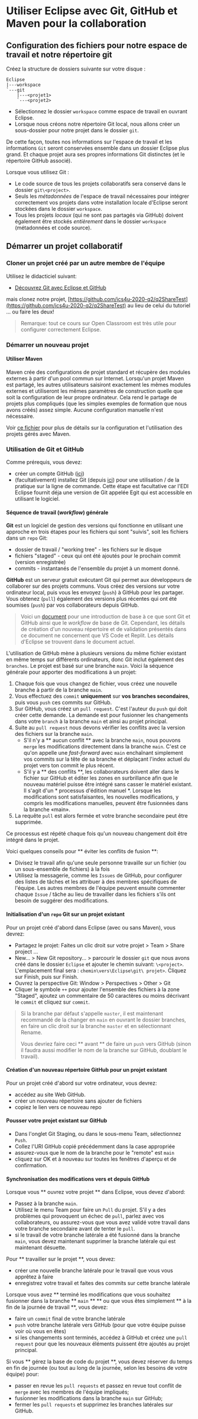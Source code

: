 # Utiliser Eclipse avec Git, GitHub et Maven pour la collaboration

## Configuration des fichiers pour notre espace de travail et notre répertoire git

Créez la structure de dossiers suivante sur votre disque :

    Eclipse
    |---workspace
    `---git
        |---<projet1>
        `---<projet2>

* Sélectionnez le dossier `workspace` comme espace de travail en ouvrant Eclipse.
* Lorsque nous créons notre répertoire Git local, nous allons créer un sous-dossier pour notre projet dans le dossier `git`.

De cette façon, toutes nos informations sur l'espace de travail et les informations `Git` seront conservées ensemble dans un dossier Eclipse plus grand. Et chaque projet aura ses propres informations Git distinctes (et le répertoire GitHub associé).

Lorsque vous utilisez Git :

* Le code source de tous les projets collaboratifs sera conservé dans le dossier `git\<project>`.
* Seuls les *métadonnées* de l'espace de travail nécessaires pour intégrer correctement vos projets dans votre installation locale d'Eclipse seront stockées dans le dossier `workspace`.
* Tous les projets *locaux* (qui ne sont pas partagés via GitHub) doivent également être stockés *entièrement* dans le dossier `workspace` (métadonnées et code source).

## Démarrer un projet collaboratif

### Cloner un projet créé par un autre membre de l'équipe

Utilisez le didacticiel suivant:

* [Découvrez Git avec Eclipse et GitHub](https://openclassrooms.com/fr/courses/6106191-installez-votre-environnement-de-developpement-java-avec-eclipse/6250106-decouvrez-git-avec-eclipse-et-github)

mais clonez notre projet, [https://github.com/ics4u-2020-q2/q2ShareTest](https://github.com/ics4u-2020-q2/q2ShareTest) au lieu de celui du tutoriel ... ou faire les deux!

> Remarque: tout ce cours sur Open Classroom est très utile pour configurer correctement Eclipse.

### Démarrer un nouveau projet

#### Utiliser Maven

Maven crée des configurations de projet standard et récupère des modules externes à partir d'un pool commun sur Internet. Lorsqu'un projet Maven est partagé, les autres utilisateurs saisiront exactement les mêmes modules externes et utiliseront les mêmes paramètres de construction quelle que soit la configuration de leur propre ordinateur. Cela rend le partage de projets plus compliqués (que les simples exemples de formation que nous avons créés) assez simple. Aucune configuration manuelle n'est nécessaire.

Voir [ce fichier](Maven.md) pour plus de détails sur la configuration et l'utilisation des projets gérés avec Maven.

### Utilisation de Git et GitHub

Comme prérequis, vous devez:

* créer un compte GitHub ([ici](https://github.com/))
* (facultativement) installez Git (depuis [ici](https://git-scm.com/)) pour une utilisation / de la pratique sur la ligne de commande. Cette étape est facultative car l'EDI Eclipse fournit déja une version de Git appelée Egit qui est accessible en utilisant le logiciel.

#### Séquence de travail (*workflow*) générale

**Git** est un logiciel de gestion des versions qui fonctionne en utilisant une approche en trois étapes pour les fichiers qui sont "suivis", soit les fichiers dans un `repo` Git:

* dossier de travail / "working tree" - les fichiers sur le disque
* fichiers "staged" - ceux qui ont été ajoutés pour le prochain commit (version enregistrée)
* commits - instantanés de l'ensemble du projet à un moment donné.

**GitHub** est un serveur gratuit exécutant Git qui permet aux développeurs de collaborer sur des projets communs. Vous créez des versions sur votre ordinateur local, puis vous les envoyez (`push`) à GitHub pour les partager. Vous obtenez (`pull`) également des versions plus récentes qui ont été soumises (`push`) par vos collaborateurs depuis GitHub.

> Voici un [document](https://docs.google.com/presentation/d/13a6JAOmkw2xVrOSTWRljl5lGee1CULhxCsGnqbU40f0/view) pour une introduction de base à ce que sont Git et GitHub ainsi que le *workflow* de base de Git. Cependant, les détails de création d'un nouveau répertoire et de validation présentés dans ce document ne concernent que VS Code et Replit.
> Les détails d'Eclipse se trouvent dans le document actuel.

L'utilisation de GitHub mène à plusieurs versions du même fichier existant en même temps sur différents ordinateurs, donc Git inclut également des `branches`. Le projet est basé sur une branche `main`. Voici la séquence générale pour apporter des modifications à un projet:

1. Chaque fois que vous changez de fichier, vous créez une nouvelle branche à partir de la branche `main`.
2. Vous effectuez des `commit` **uniquement** sur **vos branches secondaires**, puis vous `push` ces commits sur GitHub.
3. Sur GitHub, vous créez un `pull request`. C'est l'auteur du `push` qui doit créer cette demande. La demande est pour fusionner les changements dans votre `branch` à la branche `main` et ainsi au projet principal.
4. Suite au `pull request` nous devons vérifier les conflits avec la version des fichiers sur la branche `main`.
    * S'il n'y a ** aucun conflit ** avec la branche `main`, nous pouvons `merge` les modifications directement dans la branche `main`. C'est ce qu'on appelle une *fast-forward* avec `main` enchaînant simplement vos commits sur la tête de sa branche et déplaçant l'index actuel du projet vers ton commit le plus récent.
    * S'il y a ** des conflits **, les collaborateurs doivent aller dans le fichier sur GitHub et éditer les zones en surbrillance afin que le nouveau matériel puisse être intégré sans casser le matériel existant. Il s'agit d'un * processus d'édition manuel *. Lorsque les modifications sont satisfaisantes, les nouvelles modifications, y compris les modifications manuelles, peuvent être fusionnées dans la branche «main».
5. La requête `pull` est alors fermée et votre branche secondaire peut être supprimée.

Ce processus est répété chaque fois qu'un nouveau changement doit être intégré dans le projet.

Voici quelques conseils pour ** éviter les conflits de fusion **:

* Divisez le travail afin qu'une seule personne travaille sur un fichier (ou un sous-ensemble de fichiers) à la fois
* Utilisez la messagerie, comme les `Issues` de GitHub, pour configurer des listes de tâches et les attribuer à des membres spécifiques de l'équipe. Les autres membres de l'équipe peuvent ensuite commenter chaque `Issue` / tâche au lieu de travailler dans les fichiers s'ils ont besoin de suggérer des modifications.

#### Initialisation d'un `repo` Git sur un projet existant

Pour un projet créé d'abord dans Eclipse (avec ou sans Maven), vous devrez:

* Partagez le projet: Faites un clic droit sur votre projet > Team > Share project ...
* New... > New Git repository... > parcourir le dossier `git` que nous avons créé dans le dossier `Eclipse` et ajouter le chemin suivant: `\<project>`. L'emplacement final sera : `chemin\vers\Eclipse\git\ projet>`. Cliquez sur Finish, puis sur Finish.
* Ouvrez la perspective Git: Window > Perspectives > Other > Git
* Cliquer le symbole `++` pour ajouter l'ensemble des fichiers à la zone "Staged", ajoutez un commentaire de 50 caractères ou moins décrivant le `commit` et cliquez sur `commit`.

> Si la branche par défaut s'appelle `master`, il est maintenant recommandé de la changer en `main` en ouvrant le dossier branches, en faire un clic droit sur la branche `master` et en sélectionnant Rename. <p> Vous devriez faire ceci ** avant ** de faire un `push` vers GitHub (sinon il faudra aussi modifier le nom de la branche sur GitHub, doublant le travail).

#### Création d'un nouveau répertoire GitHub pour un projet existant

Pour un projet créé d'abord sur votre ordinateur, vous devrez:

* accédez au site Web GitHub.
* créer un nouveau répertoire sans ajouter de fichiers
* copiez le lien vers ce nouveau repo

#### Pousser votre projet existant sur GitHub

* Dans l'onglet Git Staging, ou dans le sous-menu Team, sélectionnez `Push`.
* Collez l'URI GitHub copié précédemment dans la case appropriée
* assurez-vous que le nom de la branche pour le "remote" est `main`
* cliquez sur OK et à nouveau sur toutes les fenêtres d'aperçu et de confirmation.

#### Synchronisation des modifications vers et depuis GitHub

Lorsque vous ** ouvrez votre projet ** dans Eclipse, vous devez d'abord:

* Passez à la branche `main`.
* Utilisez le menu Team pour faire un `Pull` du projet. S'il y a des problèmes qui provoquent un échec de `pull`, parlez avec vos collaborateurs, ou assurez-vous que vous avez validé votre travail dans votre branche secondaire avant de tenter le `pull`.
* si le travail de votre branche latérale a été fusionné dans la branche `main`, vous devez maintenant supprimer la branche latérale qui est maintenant désuette.

Pour ** travailler sur le projet **, vous devez:

* créer une nouvelle branche latérale pour le travail que vous vous apprêtez à faire
* enregistrez votre travail et faites des commits sur cette branche latérale

Lorsque vous avez ** terminé les modifications que vous souhaitez fusionner dans la branche ** `main` ** ** ou que vous êtes simplement ** à la fin de la journée de travail **, vous devez:

* faire un `commit` final de votre branche latérale
* `push` votre branche latérale vers GitHub (pour que votre équipe puisse voir où vous en êtes)
* si les changements sont terminés, accédez à GitHub et créez une `pull request` pour que les nouveaux éléments puissent être ajoutés au projet principal.

Si vous ** gérez la base de code du projet **, vous devez réserver du temps en fin de journée (ou tout au long de la journée, selon les besoins de votre équipe) pour:

* passer en revue les `pull requests` et passez en revue tout conflit de `merge` avec les membres de l'équipe impliqués;
* fusionner les modifications dans la branche `main` sur GitHub;
* fermer les `pull requests` et supprimez les branches latérales sur GitHub.
